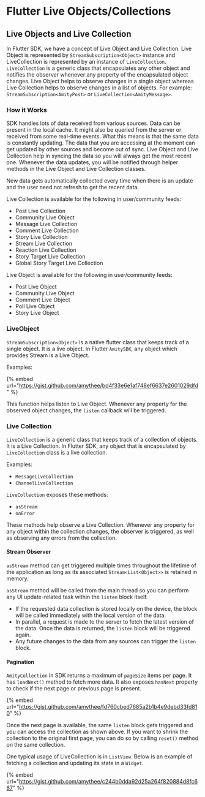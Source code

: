 # Flutter Live Objects/Collections

## Live Objects and Live Collection

In Flutter SDK, we have a concept of Live Object and Live Collection. Live Object is represented by `StreamSubscription<Object>` instance and LiveCollection is represented by an instance of `LiveCollection`. `LiveCollection` is a generic class that encapsulates any other object and notifies the observer whenever any property of the encapsulated object changes. Live Object helps to observe changes in a single object whereas Live Collection helps to observe changes in a list of objects. For example: `StreamSubscription<AmityPost>` or `LiveCollection<AmityMessage>`.

### How it Works

SDK handles lots of data received from various sources. Data can be present in the local cache. It might also be queried from the server or received from some real-time events. What this means is that the same data is constantly updating. The data that you are accessing at the moment can get updated by other sources and become out of sync. Live Object and Live Collection help in syncing the data so you will always get the most recent one. Whenever the data updates, you will be notified through helper methods in the Live Object and Live Collection classes.&#x20;

New data gets automatically collected every time when there is an update and the user need not refresh to get the recent data.

Live Collection is available for the following in user/community feeds:

* Post Live Collection
* Community Live Object
* Message Live Collection
* Comment Live Collection
* Story Live Collection
* Stream Live Collection
* Reaction Live Collection
* Story Target Live Collection
* Global Story Target Live Collection

Live Object is available for the following in user/community feeds:

* Post Live Object&#x20;
* Community Live Object&#x20;
* Comment Live Object
* Poll Live Object&#x20;
* Story Live Object&#x20;

### LiveObject

`StreamSubscription<Object>` is a native flutter class that keeps track of a single object. It is a live object. In Flutter `AmitySDK`, any object which provides Stream is a Live Object.&#x20;

Examples:

{% embed url="https://gist.github.com/amythee/bd4f33e6e1af748ef6637e2601029dfd" %}

This function helps listen to Live Object. Whenever any property for the observed object changes, the `listen` callback will be triggered.

### Live Collection

`LiveCollection` is a generic class that keeps track of a collection of objects. It is a Live Collection. In Flutter SDK, any object that is encapsulated by `LiveCollection` class is a live collection.&#x20;

Examples:&#x20;

* `MessageLiveCollection`&#x20;
* `ChannelLiveCollection` &#x20;

`LiveCollection` exposes these methods:

* `asStream`&#x20;
* `onError`&#x20;

These methods help observe a Live Collection. Whenever any property for any object within the collection changes, the observer is triggered, as well as observing any errors from the collection.

#### Stream Observer

`asStream` method can get triggered multiple times throughout the lifetime of the application as long as its associated `Stream<List<Object>>` is retained in memory.

`asStream` method will be called from the main thread so you can perform any UI update-related task within the `listen` block itself.

* If the requested data collection is stored locally on the device, the block will be called immediately with the local version of the data.
* In parallel, a request is made to the server to fetch the latest version of the data. Once the data is returned, the `listen` block will be triggered again.
* Any future changes to the data from any sources can trigger the `listen` block.&#x20;

#### Pagination

`AmityCollection` in SDK returns a maximum of `pageSize` items per page. It has `loadNext()` method to fetch more data. It also exposes `hasNext` property to check if the next page or previous page is present.

{% embed url="https://gist.github.com/amythee/fd760cbed7685a2b1b4e9debd33fd810" %}

Once the next page is available, the same `listen` block gets triggered and you can access the collection as shown above. If you want to shrink the collection to the original first page, you can do so by calling `reset()` method on the same collection.

One typical usage of LiveCollection is in `ListView`. Below is an example of fetching a collection and updating its state in a `Widget`.

{% embed url="https://gist.github.com/amythee/c244b0dda92d25a264f820884d8fc667" %}
